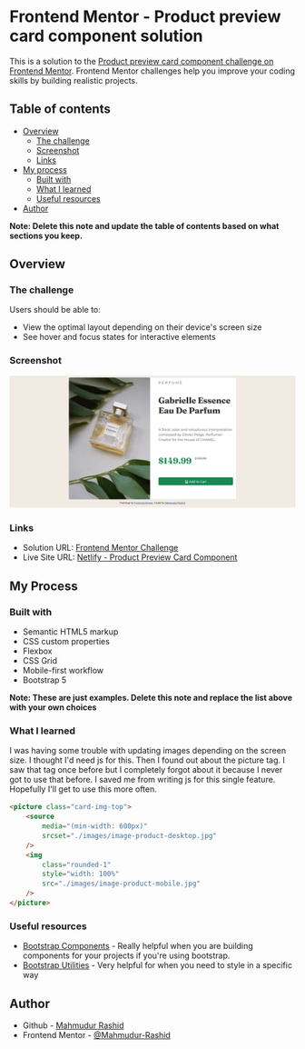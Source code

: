 # Frontend Mentor - Product preview card component solution

This is a solution to the [Product preview card component challenge on Frontend Mentor](https://www.frontendmentor.io/challenges/product-preview-card-component-GO7UmttRfa). Frontend Mentor challenges help you improve your coding skills by building realistic projects.

## Table of contents

-   [Overview](#overview)
    -   [The challenge](#the-challenge)
    -   [Screenshot](#screenshot)
    -   [Links](#links)
-   [My process](#my-process)
    -   [Built with](#built-with)
    -   [What I learned](#what-i-learned)
    -   [Useful resources](#useful-resources)
-   [Author](#author)

**Note: Delete this note and update the table of contents based on what sections you keep.**

## Overview

### The challenge

Users should be able to:

-   View the optimal layout depending on their device's screen size
-   See hover and focus states for interactive elements

### Screenshot

![Screenshot](./screenshot.jpg)

### Links

-   Solution URL: [Frontend Mentor Challenge](https://your-solution-url.com)
-   Live Site URL: [Netlify - Product Preview Card Component](https://product-preview-card-component41.netlify.app/)

## My Process

### Built with

-   Semantic HTML5 markup
-   CSS custom properties
-   Flexbox
-   CSS Grid
-   Mobile-first workflow
-   Bootstrap 5

**Note: These are just examples. Delete this note and replace the list above with your own choices**

### What I learned

I was having some trouble with updating images depending on the screen size. I thought I'd need js for this. Then I found out about the picture tag. I saw that tag once before but I completely forgot about it because I never got to use that before. I saved me from writing js for this single feature. Hopefully I'll get to use this more often.

```html
<picture class="card-img-top">
	<source
		media="(min-width: 600px)"
		srcset="./images/image-product-desktop.jpg"
	/>
	<img
		class="rounded-1"
		style="width: 100%"
		src="./images/image-product-mobile.jpg"
	/>
</picture>
```

### Useful resources

-   [Bootstrap Components](https://www.bootstrap.com/components) - Really helpful when you are building components for your projects if you're using bootstrap.
-   [Bootstrap Utilities](https://www.bootstrap.com/utilities) - Very helpful for when you need to style in a specific way

## Author

-   Github - [Mahmudur Rashid](https://www.github.com/Mahmudur-Rashid)
-   Frontend Mentor - [@Mahmudur-Rashid](https://www.frontendmentor.io/profile/Mahmudur-Rashid)
